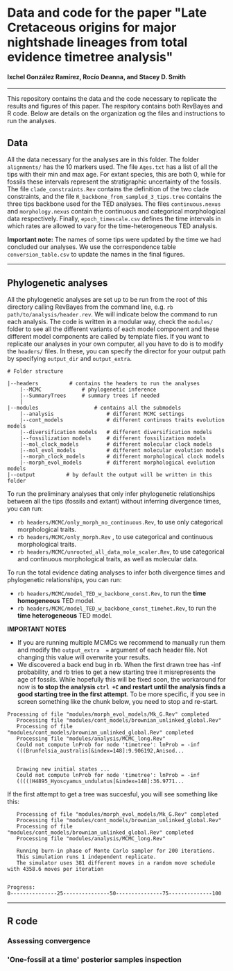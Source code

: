 # Data and code for the paper "Late Cretaceous origins for major nightshade lineages from total evidence timetree analysis"
#### Ixchel González Ramírez, Rocío Deanna, and Stacey D. Smith

***

This repository contains the data and the code necessary to replicate the results and figures of this paper. The respitory contains both RevBayes and R code. Below are details on the organization og the files and instructions to run the analyses.


## Data

All the data necessary for the analyses are in this folder. The folder `alignments/` has the 10 markers used. The file `Ages.txt` has a list of all the tips with their min and max age. For extant species, this are both 0, while for fossils these intervals represent the stratigraphic uncertainty of the fossils. The file `clade_constraints.Rev` contains the definition of the two clade constraints, and the file `R_backbone_from_sampled_3_tips.tree` contains the three tips backbone used for the TED analyses. The files `continuous.nexus` and `morphology.nexus` contain the continuous and categorical morphological data respectively. Finally, `epoch_timescale.csv` defines the time intervals in which rates are allowed to vary for the time-heterogeneous TED analysis.

**Important note:** The names of some tips were updated by the time we had concluded our analyses. We use the correspondence table `conversion_table.csv` to update the names in the final figures.


***

## Phylogenetic analyses
All the phylogenetic analyses are set up to be run from the root of this directory calling RevBayes from the command line, e.g. `rb path/to/analysis/header.rev`. We will indicate below the command to run each analysis. The code is written in a modular way, check the `modules/` folder to see all the different variants of each model component and these different model components are called by template files. If you want to replicate our analyses in your own computer, all you have to do is to modify the `headers/` files. In these, you can specify the director for your output path by specifying `output_dir` and `output_extra`.


```
# Folder structure

|--headers          # contains the headers to run the analyses
    |--MCMC             # phylogenetic inference
    |--SummaryTrees     # summary trees if needed
    |
|--modules                  # contains all the submodels
    |--analysis                 # different MCMC settings
    |--cont_models              # different continuos traits evolution models
    |--diversification models   # different diversification models
    |--fossilization models     # different fossilization models
    |--mol_clock_models         # different molecular clock models
    |--mol_evol_models          # different molecular evolution models
    |--morph_clock_models       # different morphological clock models
    |--morph_evol_models        # different morphological evolution models
|--output          # by default the output will be written in this folder

```
To run the preliminary analyses that only infer phylogenetic relationships between all the tips (fossils and extant) without inferring divergence times, you can run: 
* `rb headers/MCMC/only_morph_no_continuous.Rev`, to use only categorical morphological traits.
* `rb headers/MCMC/only_morph.Rev` , to use categorical and continuous morphological traits.
* `rb headers/MCMC/unrooted_all_data_mole_scaler.Rev`, to use categorical and continuous morphological traits, as well as molecular data.

To run the total evidence dating analyses to infer both divergence times and phylogenetic relationships, you can run:
* `rb headers/MCMC/model_TED_w_backbone_const.Rev`, to run the **time homogeneous** TED model.
* `rb headers/MCMC/model_TED_w_backbone_const_timehet.Rev`, to run the **time heterogeneous** TED model. 


**IMPORTANT NOTES**

* If you are running multiple MCMCs we recommend to manually run them and modify the `output_extra  =` argument of each header file. Not changing this value will overwrite your results.
* We discovered a back end bug in rb. When the first drawn tree has -inf probability, and rb tries to get a new starting tree it misrepresents the age of fossils. While hopefully this will be fixed soon, the workaround for now is **to stop the analysis `ctrl +C` and restart until the analysis finds a good starting tree in the first attempt**. To be more specific, if you see in screen something like the chunk below, you need to stop and re-start.

```
Processing of file "modules/morph_evol_models/Mk_G.Rev" completed
   Processing file "modules/cont_models/brownian_unlinked_global.Rev"
   Processing of file "modules/cont_models/brownian_unlinked_global.Rev" completed
   Processing file "modules/analysis/MCMC_long.Rev"
   Could not compute lnProb for node 'timetree': lnProb = -inf
   (((Brunfelsia_australis[&index=148]:9.906192,Anisod...
   
   
   Drawing new initial states ... 
   Could not compute lnProb for node 'timetree': lnProb = -inf
   (((((H4895_Hyoscyamus_undulatus[&index=148]:36.9771...
```  
If the first attempt to get a tree was succesful, you will see something like this:

```
   Processing of file "modules/morph_evol_models/Mk_G.Rev" completed
   Processing file "modules/cont_models/brownian_unlinked_global.Rev"
   Processing of file "modules/cont_models/brownian_unlinked_global.Rev" completed
   Processing file "modules/analysis/MCMC_long.Rev"
   
   Running burn-in phase of Monte Carlo sampler for 200 iterations.
   This simulation runs 1 independent replicate.
   The simulator uses 381 different moves in a random move schedule with 4358.6 moves per iteration
   

Progress:
0---------------25---------------50---------------75--------------100
```


***

## R code 


### Assessing convergence


### 'One-fossil at a time' posterior samples inspection





